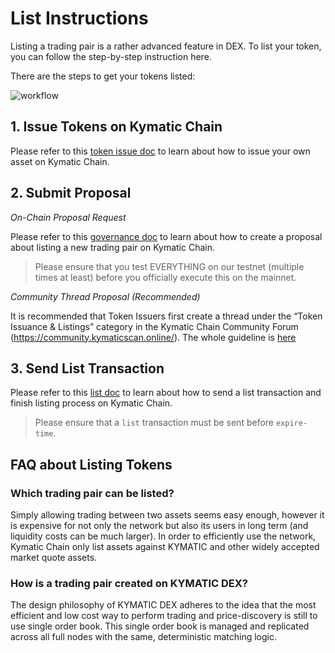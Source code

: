 # List Instructions

Listing a trading pair is a rather advanced feature in DEX. To list your token, you can follow the step-by-step instruction here.

There are the steps to get your tokens listed:

![workflow](./assets/listing-workflow.jpg)

## 1. Issue Tokens on Kymatic Chain
Please refer to this [token issue doc](tokens.md) to learn about how to issue your own asset on Kymatic Chain.

## 2. Submit Proposal

*On-Chain Proposal Request*


Please refer to this [governance doc](governance.md) to learn about how to create a proposal about listing a new trading pair on Kymatic Chain.

> Please ensure that you test EVERYTHING on our testnet (multiple times at least) before you officially execute this on the mainnet.

*Community Thread Proposal (Recommended)*

It is recommended that Token Issuers first create a thread under the “Token Issuance & Listings” category in the Kymatic Chain Community Forum (https://community.kymaticscan.online/). The whole guideline is [here](https://community.kymaticscan.online/topic/18/guidelines-on-how-to-list-your-token-on-shree-dex)

## 3. Send List Transaction

Please refer to this [list doc](list.md) to learn about how to send a list transaction and finish listing process on Kymatic Chain.

> Please ensure that  a `list` transaction must be sent before `expire-time`.


## FAQ about Listing  Tokens

###  Which trading pair can be listed?

Simply allowing trading between two assets seems easy enough, however it is expensive for not only the network  but also its users in long term (and liquidity costs can be much larger). In order to efficiently use the network, Kymatic Chain only list assets against KYMATIC and other widely accepted market quote assets.

### How is a trading pair created on KYMATIC DEX?

The design philosophy of KYMATIC DEX adheres to the idea that the most efficient and low cost way to perform trading and price-discovery is still to use single order book. This single order book is managed and replicated across all full nodes with the same, deterministic matching logic.

